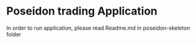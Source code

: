 # Poseidon trading Application
In order to run application, please read Readme.md in poseidon-skeleton folder 
